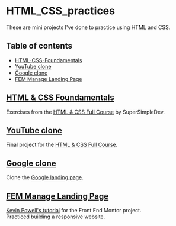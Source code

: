 # HTML_CSS_practices

These are mini projects I've done to practice using HTML and CSS.

## Table of contents

- [HTML-CSS-Foundamentals](#html-css-foundamentals)
- [YouTube clone](#youtube-clone)
- [Google clone](#google-clone)
- [FEM Manage Landing Page](#fem-manage-landing-page)

## [HTML & CSS Foundamentals](./HTML-CSS-Foundamentals/)

Exercises from the [HTML & CSS Full Course](https://www.youtube.com/watch?v=G3e-cpL7ofc) by SuperSimpleDev.

## [YouTube clone](./YouTube-clone/)

Final project for the [HTML & CSS Full Course](https://www.youtube.com/watch?v=G3e-cpL7ofc).

## [Google clone](./Google-clone/)

Clone the [Google landing page](https://www.google.com/).

## [FEM Manage Landing Page](./fem-manage-landing-page/)

[Kevin Powell's tutorial](https://www.youtube.com/watch?v=3K6zr1CdZy8&t=0s) for the Front End Montor project. </br>
Practiced building a responsive website.
